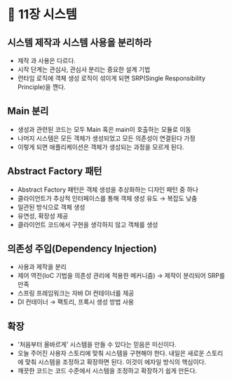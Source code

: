 # 🚊 11장 시스템

## 시스템 제작과 시스템 사용을 분리하라

- 제작 과 사용은 다르다.
- 시작 단계는 관심사, 관심사 분리는 중요한 설계 기법
- 런타임 로직에 객체 생성 로직이 섞이게 되면 SRP(Single Responsibility Principle)을 깬다.

## Main 분리

- 생성과 관련된 코드는 모두 Main 혹은 main이 호출하는 모듈로 이동
- 나머지 시스템은 모든 객체가 생성되었고 모든 의존성이 연결된다 가정
- 이렇게 되면 애플리케이션은 객체가 생성되는 과정을 모르게 된다.

## Abstract Factory 패턴

- Abstract Factory 패턴은 객체 생성을 추상화하는 디자인 패턴 중 하나
- 클라이언트가 추상적 인터페이스를 통해 객체 생성 유도 → 복잡도 낮춤
- 일관된 방식으로 객체 생성
- 유연성, 확장성 제공
- 클라이언트 코드에서 구현을 생각하지 않고 객체를 생성

## 의존성 주입(Dependency Injection)

- 사용과 제작을 분리
- 제어 역전(IoC 기법을 의존성 관리에 적용한 메커니즘) → 제작이 분리되어 SRP를 만족
- 스프링 프레임워크는 자바 DI 컨테이너를 제공
- DI 컨테이너 → 팩토리, 프록시 생성 방법 사용

## 확장

- '처음부터 올바르게' 시스템을 만들 수 있다는 믿음은 미신이다.
- 오늘 주어진 사용자 스토리에 맞춰 시스템을 구현해야 한다. 내일은 새로운 스토리에 맞춰 시스템을 조정하고 확장하면 된다.
이것이 에자일 방식의 핵심이다.
- 깨끗한 코드는 코드 수준에서 시스템을 조정하고 확장하기 쉽게 만든다.
